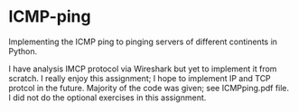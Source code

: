 # ICMP-ping
Implementing the ICMP ping to pinging servers of different continents in Python.

I have analysis IMCP protocol via Wireshark but yet to implement it from scratch. 
I really enjoy this assignment; I hope to implement IP and TCP protcol in the future. 
Majority of the code was given; see ICMPping.pdf file. I did not do the optional exercises in this assignment. 

